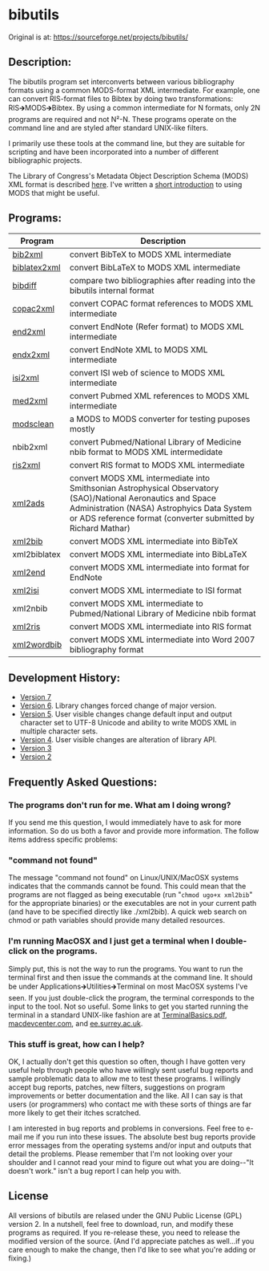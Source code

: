 # bibutils

Original is at: https://sourceforge.net/projects/bibutils/


## Description:

The bibutils program set interconverts between various bibliography formats using a common MODS-format XML intermediate. For example, one can convert RIS-format files to Bibtex by doing two transformations: RIS🡲MODS🡲Bibtex. By using a common intermediate for N formats, only 2N programs are required and not N²-N. These programs operate on the command line and are styled after standard UNIX-like filters.

I primarily use these tools at the command line, but they are suitable for scripting and have been incorporated into a number of different bibliographic projects.

The Library of Congress's Metadata Object Description Schema (MODS) XML format is described [here](http://www.loc.gov/standards/mods/). I've written a [short introduction](http://sourceforge.net/p/bibutils/home/Working%20with%20MODS/) to using MODS that might be useful.



## Programs:

| Program | Description |
|----------|----------------|
| [bib2xml](http://sourceforge.net/p/bibutils/home/bib2xml) | convert BibTeX to MODS XML intermediate |
| [biblatex2xml](http://sourceforge.net/p/bibutils/home/biblatex2xml) | convert BibLaTeX to MODS XML intermediate | 
| [bibdiff](http://sourceforge.net/p/bibutils/home/bibdiff) | compare two bibliographies after reading into the bibutils internal format | 
| [copac2xml](http://sourceforge.net/p/bibutils/home/copac2xml) | convert COPAC format references to MODS XML intermediate | 
| [end2xml](http://sourceforge.net/p/bibutils/home/end2xml) | convert EndNote (Refer format) to MODS XML intermediate | 
| [endx2xml](http://sourceforge.net/p/bibutils/home/endx2xml) | convert EndNote XML to MODS XML intermediate | 
| [isi2xml](http://sourceforge.net/p/bibutils/home/isi2xml) | convert ISI web of science to MODS XML intermediate | 
| [med2xml](http://sourceforge.net/p/bibutils/home/med2xml) | convert Pubmed XML references to MODS XML intermediate | 
| [modsclean](http://sourceforge.net/p/bibutils/home/modsclean) | a MODS to MODS converter for testing puposes mostly | 
| nbib2xml| convert Pubmed/National Library of Medicine nbib format to MODS XML intermedidate | 
| [ris2xml](http://sourceforge.net/p/bibutils/home/ris2xml) | convert RIS format to MODS XML intermediate | 
| [xml2ads](http://sourceforge.net/p/bibutils/home/xml2ads) | convert MODS XML intermediate into Smithsonian Astrophysical Observatory (SAO)/National Aeronautics and Space Administration (NASA) Astrophyics Data System or ADS reference format (converter submitted by Richard Mathar) | 
| [xml2bib](http://sourceforge.net/p/bibutils/home/xml2bib) | convert MODS XML intermediate into BibTeX | 
| xml2biblatex| convert MODS XML intermediate into BibLaTeX | 
| [xml2end](http://sourceforge.net/p/bibutils/home/xml2end) | convert MODS XML intermediate into format for EndNote | 
| [xml2isi](http://sourceforge.net/p/bibutils/home/xml2isi) | convert MODS XML intermediate to ISI format | 
| xml2nbib| convert MODS XML intermediate to Pubmed/National Library of Medicine nbib format | 
| [xml2ris](http://sourceforge.net/p/bibutils/home/xml2ris) | convert MODS XML intermediate into RIS format | 
| [xml2wordbib](http://sourceforge.net/p/bibutils/home/xml2wordbib) | convert MODS XML intermediate into Word 2007 bibliography format | 



## Development History:

* [Version 7](https://sourceforge.net/p/bibutils/home/history_version7/)
* [Version 6](http://sourceforge.net/p/bibutils/home/history_version6/). Library changes forced change of major version.
* [Version 5](http://sourceforge.net/p/bibutils/home/history_version5/). User visible changes change default input and output character set to UTF-8 Unicode and ability to write MODS XML in multiple character sets.
* [Version 4](http://sourceforge.net/p/bibutils/home/history_version4/). User visible changes are alteration of library API.
* [Version 3](http://sourceforge.net/p/bibutils/home/history_version3/)
* [Version 2](http://sourceforge.net/p/bibutils/home/history_version2/)



## Frequently Asked Questions:

### The programs don't run for me. What am I doing wrong?

If you send me this question, I would immediately have to ask for more information. So do us both a favor and provide more information. The follow items address specific problems:

### "command not found"

The message "command not found" on Linux/UNIX/MacOSX systems indicates that the commands cannot be found. This could mean that the programs are not flagged as being executable (run "`chmod ugo+x xml2bib`" for the appropriate binaries) or the executables are not in your current path (and have to be specified directly like ./xml2bib). A quick web search on chmod or path variables should provide many detailed resources.

### I'm running MacOSX and I just get a terminal when I double-click on the programs.

Simply put, this is not the way to run the programs. You want to run the terminal first and then issue the commands at the command line. It should be under Applications🡲Utilities🡲Terminal on most MacOSX systems I've seen. If you just double-click the program, the terminal corresponds to the input to the tool. Not so useful. Some links to get you started running the terminal in a standard UNIX-like fashion are at [TerminalBasics.pdf](http://homepage.mac.com/rgriff/files/TerminalBasics.pdf), [macdevcenter.com](http://www.macdevcenter.com/pub/ct/51), and [ee.surrey.ac.uk](http://www.ee.surrey.ac.uk/Teaching/Unix/).

### This stuff is great, how can I help?

OK, I actually don't get this question so often, though I have gotten very useful help through people who have willingly sent useful bug reports and sample problematic data to allow me to test these programs. I willingly accept bug reports, patches, new filters, suggestions on program improvements or better documentation and the like. All I can say is that users (or programmers) who contact me with these sorts of things are far more likely to get their itches scratched.

I am interested in bug reports and problems in conversions. Feel free to e-mail me if you run into these issues. The absolute best bug reports provide error messages from the operating systems and/or input and outputs that detail the problems. Please remember that I'm not looking over your shoulder and I cannot read your mind to figure out what you are doing--"It doesn't work." isn't a bug report I can help you with.

## License

All versions of bibutils are relased under the GNU Public License (GPL) version 2. In a nutshell, feel free to download, run, and modify these programs as required. If you re-release these, you need to release the modified version of the source. (And I'd appreciate patches as well...if you care enough to make the change, then I'd like to see what you're adding or fixing.)


